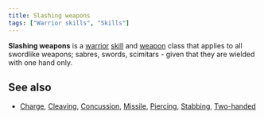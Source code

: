 ```yaml
---
title: Slashing weapons
tags: ["Warrior skills", "Skills"]
---
```

**Slashing weapons** is a [warrior](warrior "wikilink")
[skill](skill "wikilink") and [weapon](weapon "wikilink") class that
applies to all swordlike weapons; sabres, swords, scimitars - given that
they are wielded with one hand only.

## See also

- [Charge](Charge "wikilink"), [Cleaving](Cleaving "wikilink"),
  [Concussion](Concussion "wikilink"), [Missile](Missile "wikilink"),
  [Piercing](Piercing "wikilink"), [Stabbing](Stabbing "wikilink"),
  [Two-handed](Two-handed "wikilink")
